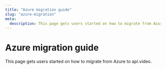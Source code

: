 ```yaml
---
title: "Azure migration guide"
slug: "azure-migration"
meta:
  description: This page gets users started on how to migrate from Azure to api.video.
---
```


Azure migration guide
=============

This page gets users started on how to migrate from Azure to api.video.